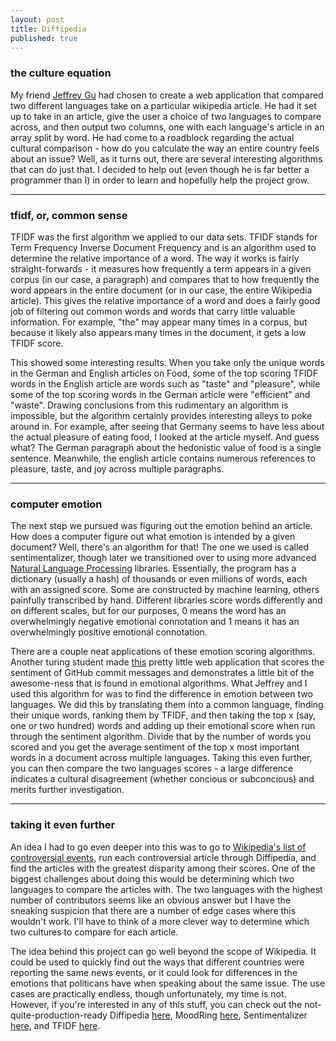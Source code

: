 ```yaml
---
layout: post
title: Diffipedia
published: true
---
```


<h3>the culture equation</h3>

My friend <a href="https://github.com/jgu2160">Jeffrey Gu</a> had chosen to
create a web application that compared two different languages take on a
particular wikipedia article. He had it set up to take in an article, give the
user a choice of two languages to compare across, and then output two columns,
one with each language's article in an array split by word. He had come to a
roadblock regarding the actual cultural comparison - how do you calculate the
way an entire country feels about an issue? Well, as it turns out, there are
several interesting algorithms that can do just that. I decided to help out (even though he is far better a programmer than I) in order to learn and hopefully
help the project grow.

 ______________________________________________________________________________

 <h3>tfidf, or, common sense</h3>
 TFIDF was the first algorithm we applied to our data sets. TFIDF stands for Term
 Frequency Inverse Document Frequency and is an algorithm used to determine the
 relative importance of a word. The way it works is fairly straight-forwards -
 it measures how frequently a term appears in a given corpus (in our case, a paragraph)
 and compares that to how frequently the word appears in the entire document (or
 in our case, the entire Wikipedia article). This gives the relative importance
 of a word and does a fairly good job of filtering out common words and words
 that carry little valuable information. For example, "the" may appear many times
 in a corpus, but because it likely also appears many times in the document, it
 gets a low TFIDF score.

 This showed some interesting results. When you take only the unique words in the
 German and English articles on Food, some of the top scoring TFIDF words in the
 English article are words such as "taste" and "pleasure", while some of the top scoring words in
 the German article were "efficient" and "waste". Drawing conclusions from this
 rudimentary an algorithm is impossible, but the algorithm certainly provides
 interesting alleys to poke around in. For example, after seeing that Germany
 seems to have less about the actual pleasure of eating food, I looked at the article
 myself. And guess what? The German paragraph about the hedonistic value of food is a single sentence. Meanwhile, the english article contains numerous references to pleasure,
 taste, and joy across multiple paragraphs.

 ________________________________________________________________________________

 <h3>computer emotion</h3>
 The next step we pursued was figuring out the emotion behind an article. How does a computer figure out what emotion is intended by a given document? Well, there's an
 algorithm for that! The one we used is called sentimentalizer, though later we transitioned over to using more advanced <a href="http://en.wikipedia.org/wiki/Natural_language_processing">Natural Language Processing</a> libraries. Essentially, the program has a dictionary (usually a hash)
 of thousands or even millions of words, each with an assigned score. Some are constructed by machine learning, others painfully transcribed by hand. Different libraries
 score words differently and on different scales, but for our purposes, 0 means
 the word has an overwhelmingly negative emotional connotation and 1 means it has an
 overwhelmingly positive emotional connotation.

 There are a couple neat applications of these emotion scoring algorithms. Another turing
 student made <a href="http://www.moodring.black/">this</a> pretty little web application that scores the sentiment of GitHub commit messages and demonstrates a little bit of the awesome-ness that is found in emotional algorithms. What Jeffrey and I used this algorithm for was to find the difference in emotion between two languages. We did this
 by translating them into a common language, finding their unique words, ranking them by TFIDF, and then taking the top x (say, one or two hundred) words and adding up their emotional score when run through the sentiment algorithm. Divide that by the number of words you scored and you get the average sentiment of the top x most important words in a document across multiple languages. Taking this even further, you can then compare the two languages scores - a large difference indicates a cultural disagreement (whether  concious or subconcious) and merits further investigation.

_______________________________________________________________________________
 <h3>taking it even further</h3>
 An idea I had to go even deeper into this was to go to <a href="http://en.wikipedia.org/wiki/Wikipedia:List_of_controversial_issues">Wikipedia's list of controversial events</a>, run each controversial article through Diffipedia,
 and find the articles with the greatest disparity among their scores. One of the biggest challenges about doing this would be determining which two languages to compare the articles with. The two languages with the highest number of contributors seems like an obvious answer but I have the sneaking suspicion that there are a number of edge cases where this wouldn't work. I'll have to think of a more clever way to determine which two cultures to compare for each article.

 The idea behind this project can go well beyond the scope of Wikipedia. It could be used to quickly find out the ways that different countries were reporting the same news events, or it could look for differences in the emotions that politicans have when speaking about the same issue. The use cases are practically endless, though unfortunately, my time is not. However, if you're interested in any of this stuff, you can check out the not-quite-production-ready Diffipedia <a href="https://github.com/jgu2160/diffepedia">here</a>, MoodRing <a href="https://github.com/dglunz/moodring">here</a>, Sentimentalizer <a href="https://github.com/malavbhavsar/sentimentalizer">here</a>, and TFIDF <a href="https://github.com/mathieuripert/ruby-tf-idf">here</a>.
